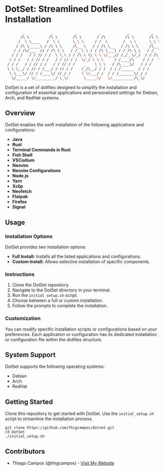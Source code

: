 # DotSet: Streamlined Dotfiles Installation
```sh
        _            _          _          _            _          _      
       /\ \         /\ \       /\ \       / /\         /\ \       /\ \    
      /  \ \____   /  \ \      \_\ \     / /  \       /  \ \      \_\ \   
     / /\ \_____\ / /\ \ \     /\__ \   / / /\ \__   / /\ \ \     /\__ \  
    / / /\/___  // / /\ \ \   / /_ \ \ / / /\ \___\ / / /\ \_\   / /_ \ \ 
   / / /   / / // / /  \ \_\ / / /\ \ \\ \ \ \/___// /_/_ \/_/  / / /\ \ \
  / / /   / / // / /   / / // / /  \/_/ \ \ \     / /____/\    / / /  \/_/
 / / /   / / // / /   / / // / /    _    \ \ \   / /\____\/   / / /       
 \ \ \__/ / // / /___/ / // / /    /_/\__/ / /  / / /______  / / /        
  \ \___\/ // / /____\/ //_/ /     \ \/___/ /  / / /_______\/_/ /         
   \/_____/ \/_________/ \_\/       \_____\/   \/__________/\_\/           
```

DotSet is a set of dotfiles designed to simplify the installation and configuration of essential applications and personalized settings for Debian, Arch, and RedHat systems.

## Overview

DotSet enables the swift installation of the following applications and configurations:

- **Java** 
- **Rust** 
- **Terminal Commands in Rust**
- **Fish Shell**
- **VSCodium**
- **Neovim**
- **Neovim Configurations**
- **Node.js**
- **Yarn**
- **Xclip**
- **Neofetch**
- **Flatpak**
- **Firefox**
- **Signal**

## Usage

### Installation Options

DotSet provides two installation options:

- **Full Install:** Installs all the listed applications and configurations.
- **Custom Install:** Allows selective installation of specific components.

### Instructions

1. Clone the DotSet repository.
2. Navigate to the DotSet directory in your terminal.
3. Run the `initial_setup.sh` script.
4. Choose between a full or custom installation.
5. Follow the prompts to complete the installation.

### Customization

You can modify specific installation scripts or configurations based on your preferences. Each application or configuration has its dedicated installation or configuration file within the dotfiles structure.

## System Support

DotSet supports the following operating systems:

- Debian
- Arch
- RedHat

## Getting Started

Clone this repository to get started with DotSet. Use the `initial_setup.sh` script to streamline the installation process.

```
git clone https://github.com/thigcampos/dotset.git
cd DotSet
./initial_setup.sh
```

## Contributors

- Thiago Campos (@thigcampos) - [Visit My Website](https://thigcampos.com)
